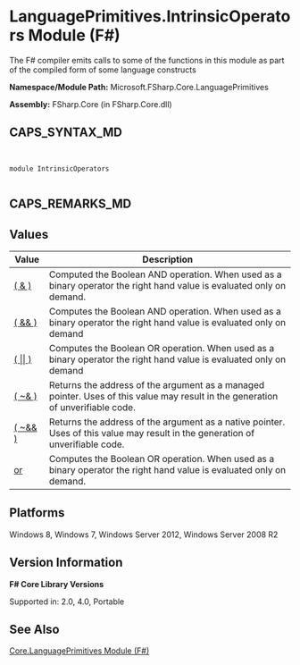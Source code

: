 # LanguagePrimitives.IntrinsicOperators Module (F#)

The F# compiler emits calls to some of the functions in this module as part of the compiled form of some language constructs

**Namespace/Module Path:** Microsoft.FSharp.Core.LanguagePrimitives

**Assembly:** FSharp.Core (in FSharp.Core.dll)


## CAPS_SYNTAX_MD



```


module IntrinsicOperators


```



## CAPS_REMARKS_MD

## Values


|Value|Description|
|-----|-----------|
|[( &amp; )](http://msdn.microsoft.com/en-us/library/bb78aa6d-71e0-4b22-8a5e-b7d146006ab6)|Computed the Boolean AND operation. When used as a binary operator the right hand value is evaluated only on demand.|
|[( &amp;&amp; )](http://msdn.microsoft.com/en-us/library/4478ac61-9f1d-4eb2-82ed-512471fa96d4)|Computes the Boolean AND operation. When used as a binary operator the right hand value is evaluated only on demand|
|[( &#124;&#124; )](http://msdn.microsoft.com/en-us/library/1b6ed28c-e033-4693-a89a-90cf9e342c15)|Computes the Boolean OR operation. When used as a binary operator the right hand value is evaluated only on demand|
|[( ~&amp; )](http://msdn.microsoft.com/en-us/library/2a980a73-cb52-41c9-bbfa-096930fc12e8)|Returns the address of the argument as a managed pointer. Uses of this value may result in the generation of unverifiable code.|
|[( ~&amp;&amp; )](http://msdn.microsoft.com/en-us/library/894f4c19-a8ae-4db4-b5b6-6ce2ffe0f1c8)|Returns the address of the argument as a native pointer. Uses of this value may result in the generation of unverifiable code.|
|[or](http://msdn.microsoft.com/en-us/library/17443474-fee0-4292-8df4-970e14cfcf28)|Computes the Boolean OR operation. When used as a binary operator the right hand value is evaluated only on demand.|

## Platforms
Windows 8, Windows 7, Windows Server 2012, Windows Server 2008 R2


## Version Information
**F# Core Library Versions**

Supported in: 2.0, 4.0, Portable




## See Also
[Core.LanguagePrimitives Module &#40;F&#35;&#41;](Core.LanguagePrimitives+Module+%28F%23%29.md)


